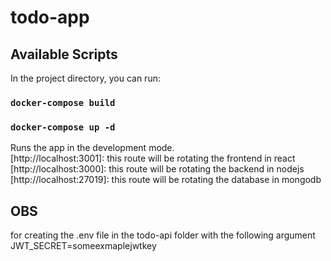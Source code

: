 # todo-app

## Available Scripts

In the project directory, you can run:

### `docker-compose build`
### `docker-compose up -d`

Runs the app in the development mode.<br />
 [http://localhost:3001]: this route will be rotating the frontend in react
 [http://localhost:3000]: this route will be rotating the backend in nodejs
 [http://localhost:27019]: this route will be rotating the database in mongodb


## OBS

for creating the .env file in the todo-api folder with the following argument
JWT_SECRET=someexmaplejwtkey
